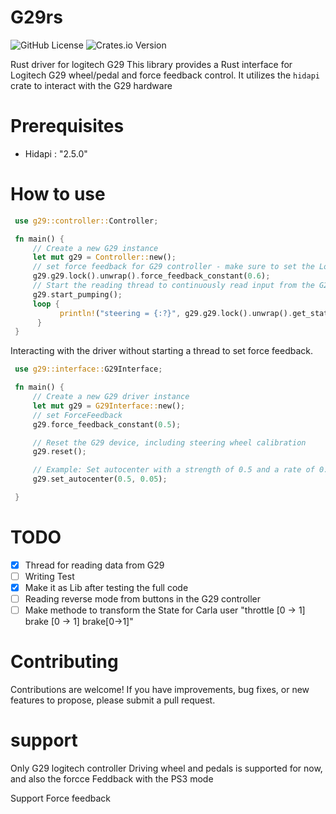 # G29rs 
![GitHub License](https://img.shields.io/github/license/misarb/g29rs)
![Crates.io Version](https://img.shields.io/crates/v/g29)  
   
Rust driver for logitech G29 
This library provides a Rust interface for Logitech G29 wheel/pedal and force feedback control. 
It utilizes the `hidapi` crate to interact with the G29 hardware

# Prerequisites
 - Hidapi : "2.5.0"

# How to use 

```rust
 use g29::controller::Controller;

 fn main() {
     // Create a new G29 instance
     let mut g29 = Controller::new();
     // set force feedback for G29 controller - make sure to set the Logitech to PS3 Mode
     g29.g29.lock().unwrap().force_feedback_constant(0.6);
     // Start the reading thread to continuously read input from the G29 device
     g29.start_pumping();
     loop {
           println!("steering = {:?}", g29.g29.lock().unwrap().get_state());
      }
 }
```

 Interacting with the driver without starting a thread to set force feedback.

```rust
 use g29::interface::G29Interface;

 fn main() {
     // Create a new G29 driver instance
     let mut g29 = G29Interface::new();
     // set ForceFeedback
     g29.force_feedback_constant(0.5);

     // Reset the G29 device, including steering wheel calibration
     g29.reset();

     // Example: Set autocenter with a strength of 0.5 and a rate of 0.05
     g29.set_autocenter(0.5, 0.05);

 }
```


# TODO

- [x] Thread for reading data from G29
- [ ] Writing Test
- [x] Make it as Lib after testing the full code 
- [ ] Reading reverse mode from buttons in the G29 controller 
- [ ] Make methode to transform the State for Carla user "throttle  [0 -> 1] brake [0 -> 1] brake[0->1]"

# Contributing
Contributions are welcome! If you have improvements, bug fixes, or new features to propose, please submit a pull request.


# support

Only G29 logitech controller Driving wheel and pedals is supported for now, and also the forcce Feddback with the PS3 mode

Support Force feedback
